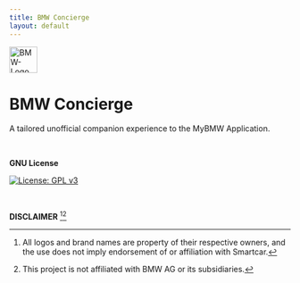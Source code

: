```yaml
---
title: BMW Concierge
layout: default
---
```


<img width="50" height="47" alt="BMW-Logo" src="https://github.com/user-attachments/assets/9ba64150-410c-4a1c-90a5-b900e21771eb" />

# BMW Concierge
A tailored unofficial companion experience to the MyBMW Application. 

&nbsp;
&nbsp;
&nbsp;
&nbsp;

**GNU License** 

[![License: GPL v3](https://img.shields.io/badge/License-GPLv3-blue.svg)](https://www.gnu.org/licenses/gpl-3.0)

&nbsp;
&nbsp;

**DISCLAIMER** [^1][^2]

[^1]: All logos and brand names are property of their respective owners, and the use does not imply endorsement of or affiliation with Smartcar. 
[^2]: This project is not affiliated with BMW AG or its subsidiaries.
